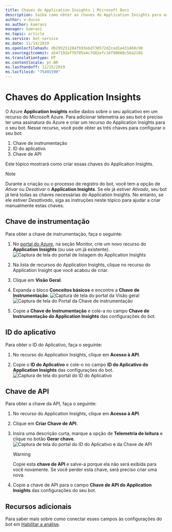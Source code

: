 ```yaml
---
title: Chaves do Application Insights | Microsoft Docs
description: Saiba como obter as chaves do Application Insights para adicionar telemetria a um bot.
author: v-ducvo
ms.author: kamrani
manager: kamrani
ms.topic: article
ms.service: bot-service
ms.date: 11/19/2019
ms.openlocfilehash: db295251284fb93ebd730572d2ced1e431460c90
ms.sourcegitcommit: a547192effb705e4c7d82efc16f98068c5ba218b
ms.translationtype: HT
ms.contentlocale: pt-BR
ms.lasthandoff: 12/25/2019
ms.locfileid: "75491590"
---
```

# <a name="application-insights-keys"></a>Chaves do Application Insights

O Azure **Application Insights** exibe dados sobre o seu aplicativo em um recurso do Microsoft Azure. Para adicionar telemetria ao seu bot é preciso ter uma assinatura do Azure e criar um recurso do Application Insights para o seu bot. Nesse recurso, você pode obter as três chaves para configurar o seu bot:

1. Chave de instrumentação
2. ID do aplicativo
3. Chave de API

Este tópico mostrará como criar essas chaves do Application Insights.

> [!NOTE]
> Durante a criação ou o processo de registro do bot, você tem a opção de *Ativar* ou *Desativar* o **Application Insights**. Se ele já estiver *Ativado*, seu bot já terá todas as chaves necessárias do Application Insights. No entanto, se ele estiver *Desativado*, siga as instruções neste tópico para ajudar a criar manualmente estas chaves.

## <a name="instrumentation-key"></a>Chave de instrumentação

Para obter a chave de instrumentação, faça o seguinte:
1. No [portal do Azure](https://portal.azure.com), na seção Monitor, crie um novo recurso do **Application Insights** (ou use um já existente).
![Captura de tela do portal de listagem do Application Insights](~/media/portal-app-insights-add-new.png)

2. Na lista de recursos do Application Insights, clique no recurso do Application Insight que você acabou de criar.

3. Clique em **Visão Geral**.

4. Expanda o bloco **Conceitos básicos** e encontre a **Chave de Instrumentação**. 
![Captura de tela do portal da Visão geral](~/media/portal-app-insights-instrumentation-key-dropdown.png)
![Captura de tela do Portal da Chave de instrumentação](~/media/portal-app-insights-instrumentation-key.png)

5. Copie a **Chave de Instrumentação** e cole-a no campo **Chave de Instrumentação do Application Insights** das configurações do bot.

## <a name="application-id"></a>ID do aplicativo

Para obter o ID do Aplicativo, faça o seguinte:
1. No recurso do Application Insights, clique em **Acesso à API**.

2. Copie o **ID do Aplicativo** e cole-o no campo **ID do Aplicativo do Application Insights** das configurações do bot. 
![Captura de tela do portal do ID do Aplicativo](~/media/portal-app-insights-appid.png)

## <a name="api-key"></a>Chave de API

Para obter a chave da API, faça o seguinte:
1. No recurso do Application Insights, clique em **Acesso à API**.

2. Clique em **Criar Chave de API**.

3. Insira uma descrição curta, marque a opção de **Telemetria de leitura** e clique no botão **Gerar chave**.
![Captura de tela do portal do ID do Aplicativo e da Chave de API](~/media/portal-app-insights-appid-apikey.png)

   > [!WARNING]
   > Copie esta **chave de API** e salve-a porque ela não será exibida para você novamente. Se você perder esta chave, será preciso criar uma nova.

4. Copie a chave de API para o campo **Chave de API do Application Insights** das configurações do seu bot.

## <a name="additional-resources"></a>Recursos adicionais
Para saber mais sobre como conectar esses campos às configurações do bot em [Habilitar a análise](~/bot-service-manage-analytics.md#enable-analytics).
